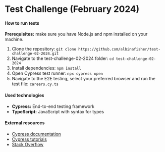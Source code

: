 # Test Challenge (February 2024)

#### How to run tests

**Prerequisites:** make sure you have Node.js and npm installed on your machine.

1. Clone the repository:
   `git clone https://github.com/albinafisher/test-challenge-02-2024.git`
2. Navigate to the test-challenge-02-2024 folder:
   `cd test-challenge-02-2024`
3. Install dependencies:
   `npm install`
4. Open Cypress test runner:
   `npx cypress open`
5. Navigate to the E2E testing, select your preferred browser and run the test file:
   `careers.cy.ts`

#### Used technologies

- **Cypress:** End-to-end testing framework
- **TypeScript:** JavaScript with syntax for types

#### External resources

- [Cypress documentation](https://docs.cypress.io/)
- [Cypress tutorials](https://learn.cypress.io/)
- [Stack Overflow](https://stackoverflow.com/)
